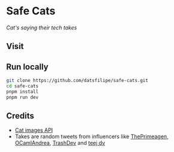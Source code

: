 # Safe Cats

_Cat's saying their tech takes_

## Visit

[]()

## Run locally

```bash
git clone https://github.com/datsfilipe/safe-cats.git
cd safe-cats
pnpm install
pnpm run dev
```

## Credits

- [Cat images API](https://cataas.com/#/)
- Takes are random tweets from influencers like [ThePrimeagen](https://twitter.com/ThePrimeagen), [OCamlAndrea](https://twitter.com/OCamlAndrea), [TrashDev](https://twitter.com/trashh_dev) and [teej dv](https://twitter.com/teej_dv)

